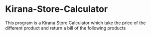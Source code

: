 # Kirana-Store-Calculator
This program is a Kirana Store Calculator which take the price of the different product and return a bill of the following products
